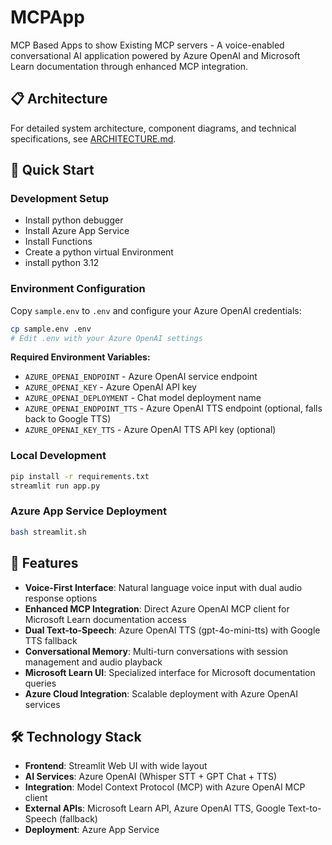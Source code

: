 # MCPApp

MCP Based Apps to show Existing MCP servers - A voice-enabled conversational AI application powered by Azure OpenAI and Microsoft Learn documentation through enhanced MCP integration.

## 📋 Architecture

For detailed system architecture, component diagrams, and technical specifications, see [ARCHITECTURE.md](ARCHITECTURE.md).

## 🚀 Quick Start

### Development Setup

- Install python debugger
- Install Azure App Service
- Install Functions
- Create a python virtual Environment
- install python 3.12

### Environment Configuration

Copy `sample.env` to `.env` and configure your Azure OpenAI credentials:

```bash
cp sample.env .env
# Edit .env with your Azure OpenAI settings
```

**Required Environment Variables:**
- `AZURE_OPENAI_ENDPOINT` - Azure OpenAI service endpoint
- `AZURE_OPENAI_KEY` - Azure OpenAI API key
- `AZURE_OPENAI_DEPLOYMENT` - Chat model deployment name
- `AZURE_OPENAI_ENDPOINT_TTS` - Azure OpenAI TTS endpoint (optional, falls back to Google TTS)
- `AZURE_OPENAI_KEY_TTS` - Azure OpenAI TTS API key (optional)

### Local Development

```bash
pip install -r requirements.txt
streamlit run app.py
```

### Azure App Service Deployment

```bash
bash streamlit.sh
```

## 🎯 Features

- **Voice-First Interface**: Natural language voice input with dual audio response options
- **Enhanced MCP Integration**: Direct Azure OpenAI MCP client for Microsoft Learn documentation access
- **Dual Text-to-Speech**: Azure OpenAI TTS (gpt-4o-mini-tts) with Google TTS fallback
- **Conversational Memory**: Multi-turn conversations with session management and audio playback
- **Microsoft Learn UI**: Specialized interface for Microsoft documentation queries
- **Azure Cloud Integration**: Scalable deployment with Azure OpenAI services

## 🛠 Technology Stack

- **Frontend**: Streamlit Web UI with wide layout
- **AI Services**: Azure OpenAI (Whisper STT + GPT Chat + TTS)
- **Integration**: Model Context Protocol (MCP) with Azure OpenAI MCP client
- **External APIs**: Microsoft Learn API, Azure OpenAI TTS, Google Text-to-Speech (fallback)
- **Deployment**: Azure App Service